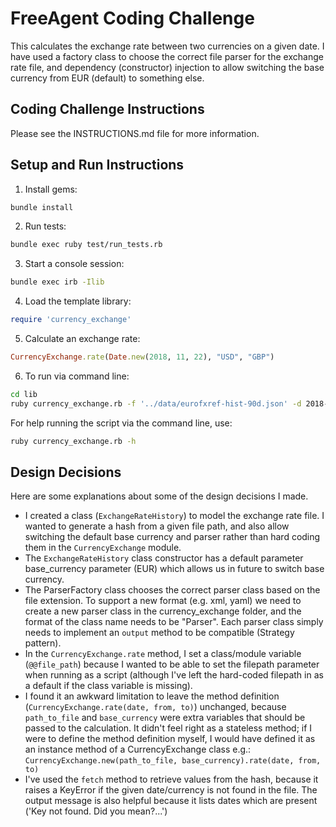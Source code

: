 # FreeAgent Coding Challenge

This calculates the exchange rate between two currencies on a given date. I have used a factory class to choose the correct file parser for the exchange rate file, and dependency (constructor) injection to allow switching the base currency from EUR (default) to something else.

## Coding Challenge Instructions

Please see the INSTRUCTIONS.md file for more information.

## Setup and Run Instructions

1. Install gems:

```bash
bundle install
```

2. Run tests:

```bash
bundle exec ruby test/run_tests.rb
```

3. Start a console session:

```bash
bundle exec irb -Ilib
```

4. Load the template library:

```ruby
require 'currency_exchange'
```

5. Calculate an exchange rate:

```ruby
CurrencyExchange.rate(Date.new(2018, 11, 22), "USD", "GBP")
```

6. To run via command line:
```bash
cd lib
ruby currency_exchange.rb -f '../data/eurofxref-hist-90d.json' -d 2018-10-06 --from GBP --to USD
```
For help running the script via the command line, use:
```bash
ruby currency_exchange.rb -h
```

## Design Decisions

Here are some explanations about some of the design decisions I made.
* I created a class (`ExchangeRateHistory`) to model the exchange rate file. I wanted to generate a hash from a given file path, and also allow switching the default base currency and parser rather than hard coding them in the `CurrencyExchange` module. 
* The `ExchangeRateHistory` class constructor has a default parameter base_currency parameter (EUR) which allows us in future to switch base currency.
* The ParserFactory class chooses the correct parser class based on the file extension. To support a new format (e.g. xml, yaml) we need to create a new parser class in the currency_exchange folder, and the format of the class name needs to be "<Extension>Parser". Each parser class simply needs to implement an `output` method to be compatible (Strategy pattern).
* In the `CurrencyExchange.rate` method, I set a class/module variable (`@@file_path`) because I wanted to be able to set the filepath parameter when running as a script (although I've left the hard-coded filepath in as a default if the class variable is missing).
* I found it an awkward limitation to leave the method definition (`CurrencyExchange.rate(date, from, to)`) unchanged, because `path_to_file` and `base_currency` were extra variables that should be passed to the calculation. It didn't feel right as a stateless method; if I were to define the method definition myself, I would have defined it as an instance method of a CurrencyExchange class e.g.: `CurrencyExchange.new(path_to_file, base_currency).rate(date, from, to)`
* I've used the `fetch` method to retrieve values from the hash, because it raises a KeyError if the given date/currency is not found in the file. The output message is also helpful because it lists dates which are present ('Key not found. Did you mean?...')
